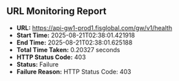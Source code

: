 ## URL Monitoring Report

- **URL:** https://api-gw1-prod1.fisglobal.com/gw/v1/health
- **Start Time:** 2025-08-21T02:38:01.421918
- **End Time:** 2025-08-21T02:38:01.625188
- **Total Time Taken:** 0.20327 seconds
- **HTTP Status Code:** 403
- **Status:** Failure
- **Failure Reason:** HTTP Status Code: 403
